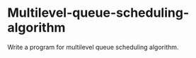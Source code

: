 # Multilevel-queue-scheduling-algorithm
Write a program for multilevel queue scheduling algorithm. 
